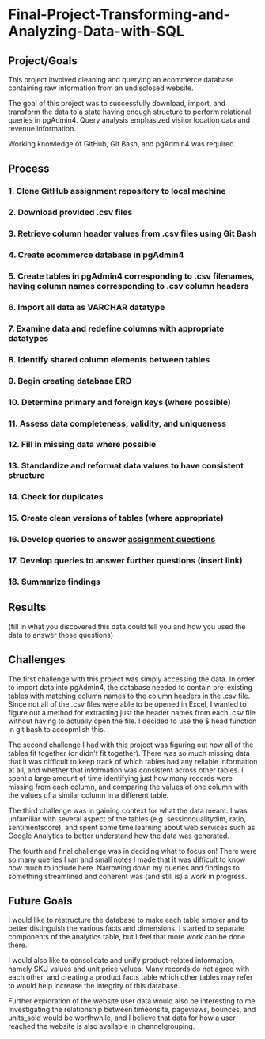 # Final-Project-Transforming-and-Analyzing-Data-with-SQL

## Project/Goals

This project involved cleaning and querying an ecommerce database containing raw information from an undisclosed website.

The goal of this project was to successfully download, import, and transform the data to a state having enough structure to perform relational queries in pgAdmin4. Query analysis emphasized visitor location data and revenue information.

Working knowledge of GitHub, Git Bash, and pgAdmin4 was required.     

## Process
### 1. Clone GitHub assignment repository to local machine
### 2. Download provided .csv files
### 3. Retrieve column header values from .csv files using Git Bash
### 4. Create ecommerce database in pgAdmin4
### 5. Create tables in pgAdmin4 corresponding to .csv filenames, having column names corresponding to .csv column headers
### 6. Import all data as VARCHAR datatype
### 7. Examine data and redefine columns with appropriate datatypes
### 8. Identify shared column elements between tables
### 9. Begin creating database ERD
### 10. Determine primary and foreign keys (where possible)
### 11. Assess data completeness, validity, and uniqueness
### 12. Fill in missing data where possible
### 13. Standardize and reformat data values to have consistent structure 
### 14. Check for duplicates
### 15. Create clean versions of tables (where appropriate)
### 16. Develop queries to answer [assignment questions](/starting_with_questions.md)
### 17. Develop queries to answer further questions (insert link)
### 18. Summarize findings

## Results
(fill in what you discovered this data could tell you and how you used the data to answer those questions)

## Challenges 

The first challenge with this project was simply accessing the data. In order to import data into pgAdmin4, the database needed to contain pre-existing tables with matching column names to the column headers in the .csv file. Since not all of the .csv files were able to be opened in Excel, I wanted to figure out a method for extracting just the header names from each .csv file without having to actually open the file. I decided to use the $ head function in git bash to accopmlish this.

The second challenge I had with this project was figuring out how all of the tables fit together (or didn't fit together). There was so much missing data that it was difficult to keep track of which tables had any reliable information at all, and whether that information was consistent across other tables. I spent a large amount of time identifying just how many records were missing from each column, and comparing the values of one column with the values of a similar column in a different table.

The third challenge was in gaining context for what the data meant. I was unfamiliar with several aspect of the tables (e.g. sessionqualitydim, ratio, sentimentscore), and spent some time learning about web services such as Google Analytics to better understand how the data was generated.  

The fourth and final challenge was in deciding what to focus on! There were so many queries I ran and small notes I made that it was difficult to know how much to include here. Narrowing down my queries and findings to something streamlined and coherent was (and still is) a work in progress.

## Future Goals

I would like to restructure the database to make each table simpler and to better distinguish the various facts and dimensions. I started to separate components of the analytics table, but I feel that more work can be done there.

I would also like to consolidate and unify product-related information, namely SKU values and unit price values. Many records do not agree with each other, and creating a product facts table which other tables may refer to would help increase the integrity of this database.

Further exploration of the website user data would also be interesting to me. Investigating the relationship between timeonsite, pageviews, bounces, and units_sold would be worthwhile, and I believe that data for how a user reached the website is also available in channelgrouping.  
